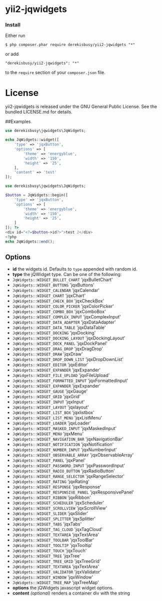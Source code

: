 # yii2-jqwidgets

### Install

Either run

```
$ php composer.phar require derekisbusy/yii2-jqwidgets "*"
```

or add

```
"derekisbusy/yii2-jqwidgets": "*"
```

to the ```require``` section of your `composer.json` file.

# License

yii2-jqwidgets is released under the GNU General Public License. See the bundled LICENSE.md for details.

##Examples

```php
use derekisbusy\jqwidgets\JqWidgets;

echo JqWidgets::widget([
    'type' => 'jqxButton',
    'options' => [
        'theme' => 'energyblue',
        'width' => '150', 
        'height' => '25',
    ],
    'content' => 'test'
]);
```

```php
use derekisbusy\jqwidgets\JqWidgets;

$button = JqWidgets::begin([
    'type' => 'jqxButton',
    'options' => [
        'theme' => 'energyblue',
        'width' => '150', 
        'height' => '25',
    ]
]); ?>
<div id="<?=$button->id?>">test 2</div>
<?php
echo JqWidgets::end();
```

## Options

- **id** the widgets id. Defaults to `type` appended with random id.
- **type** the jQWidget type. Can be one of the following:
 - `JqWidgets::WIDGET_BULLET_CHART` 'jqxBulletChart'
 - `JqWidgets::WIDGET_BUTTONS` 'jqxButtons'
 - `JqWidgets::WIDGET_CALENDAR` 'jqxCalendar'
 - `JqWidgets::WIDGET_CHART` 'jqxChart'
 - `JqWidgets::WIDGET_CHECK_BOX` 'jqxCheckBox'
 - `JqWidgets::WIDGET_COLOR_PICKER` 'jqxColorPicker'
 - `JqWidgets::WIDGET_COMBO_BOX` 'jqxComboBox'
 - `JqWidgets::WIDGET_COMPLEX_INPUT` 'jqxComplexInput'
 - `JqWidgets::WIDGET_DATA_ADAPTER` 'jqxDataAdapter'
 - `JqWidgets::WIDGET_DATA_TABLE` 'jqxDataTable'
 - `JqWidgets::WIDGET_DOCKING` 'jqxDocking'
 - `JqWidgets::WIDGET_DOCKING_LAYOUT` 'jqxDockingLayout'
 - `JqWidgets::WIDGET_DOCK_PANEL` 'jqxDockPanel'
 - `JqWidgets::WIDGET_DRAG_DROP` 'jqxDragDrop'
 - `JqWidgets::WIDGET_DRAW` 'jqxDraw'
 - `JqWidgets::WIDGET_DROP_DOWN_LIST` 'jqxDropDownList'
 - `JqWidgets::WIDGET_EDITOR` 'jqxEditor'
 - `JqWidgets::WIDGET_EXPANDER` 'jqxExpander'
 - `JqWidgets::WIDGET_FILE_UPLOAD` 'jqxFileUpload'
 - `JqWidgets::WIDGET_FORMATTED_INPUT` 'jqxFormattedInput'
 - `JqWidgets::WIDGET_EXPANDER` 'jqxExpander'
 - `JqWidgets::WIDGET_GAUGE` 'jqxGauge'
 - `JqWidgets::WIDGET_GRID` 'jqxGrid'
 - `JqWidgets::WIDGET_INPUT` 'jqxInput'
 - `JqWidgets::WIDGET_LAYOUT` 'jqxlayout'
 - `JqWidgets::WIDGET_LIST_BOX` 'jqxlistbox'
 - `JqWidgets::WIDGET_LIST_MENU` 'jqxListMenu'
 - `JqWidgets::WIDGET_LOADER` 'jqxLoader'
 - `JqWidgets::WIDGET_MASKED_INPUT` 'jqxMaskedInput'
 - `JqWidgets::WIDGET_MENU` 'jqxMenu'
 - `JqWidgets::WIDGET_NAVIGATION_BAR` 'jqxNavigationBar'
 - `JqWidgets::WIDGET_NOTIFICATION` 'jqxNotification'
 - `JqWidgets::WIDGET_NUMBER_INPUT` 'jqxNumberInput'
 - `JqWidgets::WIDGET_OBSERVABLE_ARRAY` 'jqxObservableArray'
 - `JqWidgets::WIDGET_PANEL` 'jqxPanel'
 - `JqWidgets::WIDGET_PASSWORD_INPUT` 'jqxPasswordInput'
 - `JqWidgets::WIDGET_RADIO_BUTTON` 'jqxRadioButton'
 - `JqWidgets::WIDGET_RANGE_SELECTOR` 'jqxRangeSelector'
 - `JqWidgets::WIDGET_RATING` 'jqxRating'
 - `JqWidgets::WIDGET_RESPONSE` 'jqxResponse'
 - `JqWidgets::WIDGET_RESPONSIVE_PANEL` 'jqxResponsivePanel'
 - `JqWidgets::WIDGET_RIBBON` 'jqxRibbon'
 - `JqWidgets::WIDGET_SCHEDULER` 'jqxScheduler'
 - `JqWidgets::WIDGET_SCROLLVIEW` 'jqxScrollView'
 - `JqWidgets::WIDGET_SLIDER` 'jqxSlider'
 - `JqWidgets::WIDGET_SPLITTER` 'jqxSplitter'
 - `JqWidgets::WIDGET_TABS` 'jqxTabs'
 - `JqWidgets::WIDGET_TAG_CLOUD` 'jqxTagCloud'
 - `JqWidgets::WIDGET_TEXTAREA` 'jqxTextArea'
 - `JqWidgets::WIDGET_TOOLBAR` 'jqxToolBar'
 - `JqWidgets::WIDGET_TOOLTIP` 'jqxTooltip'
 - `JqWidgets::WIDGET_TOUCH` 'jqxTouch'
 - `JqWidgets::WIDGET_TREE` 'jqxTree'
 - `JqWidgets::WIDGET_TREE_GRID` 'jqxTreeGrid'
 - `JqWidgets::WIDGET_TEXTAREA` 'jqxTextArea'
 - `JqWidgets::WIDGET_VALIDATOR` 'jqxValidator'
 - `JqWidgets::WIDGET_WINDOW` 'jqxWindow'
 - `JqWidgets::WIDGET_TREE_MAP` 'jqxTreeMap'
- **options** the jQWidgets javascript widget options.
- **content** *(optional)* renders a container div with the string
